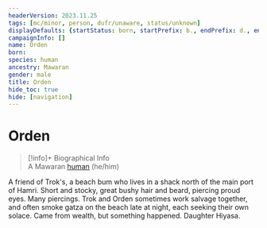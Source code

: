 ```yaml
---
headerVersion: 2023.11.25
tags: [mc/minor, person, dufr/unaware, status/unknown]
displayDefaults: {startStatus: born, startPrefix: b., endPrefix: d., endStatus: died}
campaignInfo: []
name: Orden
born:
species: human
ancestry: Mawaran
gender: male
title: Orden
hide_toc: true
hide: [navigation]
---
```

# Orden
>[!info]+ Biographical Info  
> A Mawaran [human](<../../species/humans/humans.md>) (he/him)

A friend of Trok's, a beach bum who lives in a shack north of the main port of Hamri. Short and stocky, great bushy hair and beard, piercing proud eyes. Many piercings. Trok and Orden sometimes work salvage together, and often smoke gatza on the beach late at night, each seeking their own solace. Came from wealth, but something happened. Daughter Hiyasa.